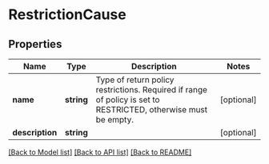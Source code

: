 # RestrictionCause

## Properties
Name | Type | Description | Notes
------------ | ------------- | ------------- | -------------
**name** | **string** | Type of return policy restrictions. Required if range of policy is set to RESTRICTED, otherwise must be empty. | [optional] 
**description** | **string** |  | [optional] 

[[Back to Model list]](../../README.md#documentation-for-models) [[Back to API list]](../../README.md#documentation-for-api-endpoints) [[Back to README]](../../README.md)

